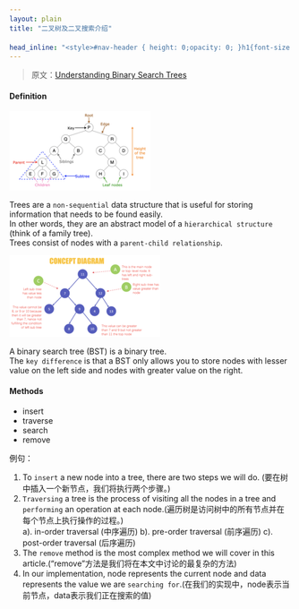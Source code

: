 ```yaml
---
layout: plain
title: "二叉树及二叉搜索介绍"

head_inline: "<style>#nav-header { height: 0;opacity: 0; }h1{font-size:22px;padding:16px 0}h4{font-size:20px;border-left:4px solid #41d9b5;padding:0 8px;line-height:28px}blockquote{background:#f0f8ff}body{overflow-x:hidden}img{max-width:320rem}</style>"
---
```


> 原文：[Understanding Binary Search Trees](https://dev.to/christinamcmahon/understanding-binary-search-trees-4d90)

<h4> Definition </h4>

![二叉树](/blog/imgs/computer/b_tree_1.png)

 Trees are a `non-sequential` data structure that is useful for storing information that needs to be found easily.  
 In other words, they are an abstract model of a `hierarchical structure` (think of a family tree).   
 Trees consist of nodes with a `parent-child relationship`.

![二叉树](/blog/imgs/computer/b_tree_2.png)

A binary search tree (BST) is a binary tree.   
The `key difference` is that a BST only allows you to store nodes with lesser value on the left side and nodes with greater value on the right. 

<h4> Methods </h4>

- insert
- traverse
- search
- remove

例句：
1. To `insert` a new node into a tree, there are two steps we will do. (要在树中插入一个新节点，我们将执行两个步骤。)
2. `Traversing` a tree is the process of visiting all the nodes in a tree and `performing` an operation at each node.(遍历树是访问树中的所有节点并在每个节点上执行操作的过程。)  
   a). in-order traversal (中序遍历) 
   b). pre-order traversal (前序遍历)
   c). post-order traversal (后序遍历)
3. The `remove` method is the most complex method we will cover in this article.(“remove”方法是我们将在本文中讨论的最复杂的方法)
4. In our implementation, node represents the current node and data represents the value we are `searching for`.(在我们的实现中，node表示当前节点，data表示我们正在搜索的值)

